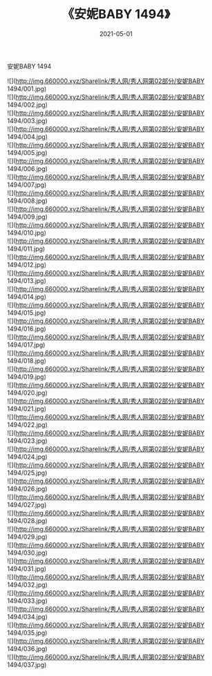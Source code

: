 ﻿---
layout: post
title:  《安妮BABY 1494》
date:   2021-05-01
img: http://img.660000.xyz/Sharelink/秀人网/秀人网第02部分/安妮BABY 1494/000.jpg
categories: [美女, 清纯, 唯美]
---

安妮BABY 1494

  ![](http://img.660000.xyz/Sharelink/秀人网/秀人网第02部分/安妮BABY 1494/001.jpg) <br> ![](http://img.660000.xyz/Sharelink/秀人网/秀人网第02部分/安妮BABY 1494/002.jpg) <br> ![](http://img.660000.xyz/Sharelink/秀人网/秀人网第02部分/安妮BABY 1494/003.jpg) <br> ![](http://img.660000.xyz/Sharelink/秀人网/秀人网第02部分/安妮BABY 1494/004.jpg) <br> ![](http://img.660000.xyz/Sharelink/秀人网/秀人网第02部分/安妮BABY 1494/005.jpg) <br> ![](http://img.660000.xyz/Sharelink/秀人网/秀人网第02部分/安妮BABY 1494/006.jpg) <br> ![](http://img.660000.xyz/Sharelink/秀人网/秀人网第02部分/安妮BABY 1494/007.jpg) <br> ![](http://img.660000.xyz/Sharelink/秀人网/秀人网第02部分/安妮BABY 1494/008.jpg) <br> ![](http://img.660000.xyz/Sharelink/秀人网/秀人网第02部分/安妮BABY 1494/009.jpg) <br> ![](http://img.660000.xyz/Sharelink/秀人网/秀人网第02部分/安妮BABY 1494/010.jpg) <br> ![](http://img.660000.xyz/Sharelink/秀人网/秀人网第02部分/安妮BABY 1494/011.jpg) <br> ![](http://img.660000.xyz/Sharelink/秀人网/秀人网第02部分/安妮BABY 1494/012.jpg) <br> ![](http://img.660000.xyz/Sharelink/秀人网/秀人网第02部分/安妮BABY 1494/013.jpg) <br> ![](http://img.660000.xyz/Sharelink/秀人网/秀人网第02部分/安妮BABY 1494/014.jpg) <br> ![](http://img.660000.xyz/Sharelink/秀人网/秀人网第02部分/安妮BABY 1494/015.jpg) <br> ![](http://img.660000.xyz/Sharelink/秀人网/秀人网第02部分/安妮BABY 1494/016.jpg) <br> ![](http://img.660000.xyz/Sharelink/秀人网/秀人网第02部分/安妮BABY 1494/017.jpg) <br> ![](http://img.660000.xyz/Sharelink/秀人网/秀人网第02部分/安妮BABY 1494/018.jpg) <br> ![](http://img.660000.xyz/Sharelink/秀人网/秀人网第02部分/安妮BABY 1494/019.jpg) <br> ![](http://img.660000.xyz/Sharelink/秀人网/秀人网第02部分/安妮BABY 1494/020.jpg) <br> ![](http://img.660000.xyz/Sharelink/秀人网/秀人网第02部分/安妮BABY 1494/021.jpg) <br> ![](http://img.660000.xyz/Sharelink/秀人网/秀人网第02部分/安妮BABY 1494/022.jpg) <br> ![](http://img.660000.xyz/Sharelink/秀人网/秀人网第02部分/安妮BABY 1494/023.jpg) <br> ![](http://img.660000.xyz/Sharelink/秀人网/秀人网第02部分/安妮BABY 1494/024.jpg) <br> ![](http://img.660000.xyz/Sharelink/秀人网/秀人网第02部分/安妮BABY 1494/025.jpg) <br> ![](http://img.660000.xyz/Sharelink/秀人网/秀人网第02部分/安妮BABY 1494/026.jpg) <br> ![](http://img.660000.xyz/Sharelink/秀人网/秀人网第02部分/安妮BABY 1494/027.jpg) <br> ![](http://img.660000.xyz/Sharelink/秀人网/秀人网第02部分/安妮BABY 1494/028.jpg) <br> ![](http://img.660000.xyz/Sharelink/秀人网/秀人网第02部分/安妮BABY 1494/029.jpg) <br> ![](http://img.660000.xyz/Sharelink/秀人网/秀人网第02部分/安妮BABY 1494/030.jpg) <br> ![](http://img.660000.xyz/Sharelink/秀人网/秀人网第02部分/安妮BABY 1494/031.jpg) <br> ![](http://img.660000.xyz/Sharelink/秀人网/秀人网第02部分/安妮BABY 1494/032.jpg) <br> ![](http://img.660000.xyz/Sharelink/秀人网/秀人网第02部分/安妮BABY 1494/033.jpg) <br> ![](http://img.660000.xyz/Sharelink/秀人网/秀人网第02部分/安妮BABY 1494/034.jpg) <br> ![](http://img.660000.xyz/Sharelink/秀人网/秀人网第02部分/安妮BABY 1494/035.jpg) <br> ![](http://img.660000.xyz/Sharelink/秀人网/秀人网第02部分/安妮BABY 1494/036.jpg) <br> ![](http://img.660000.xyz/Sharelink/秀人网/秀人网第02部分/安妮BABY 1494/037.jpg) <br>